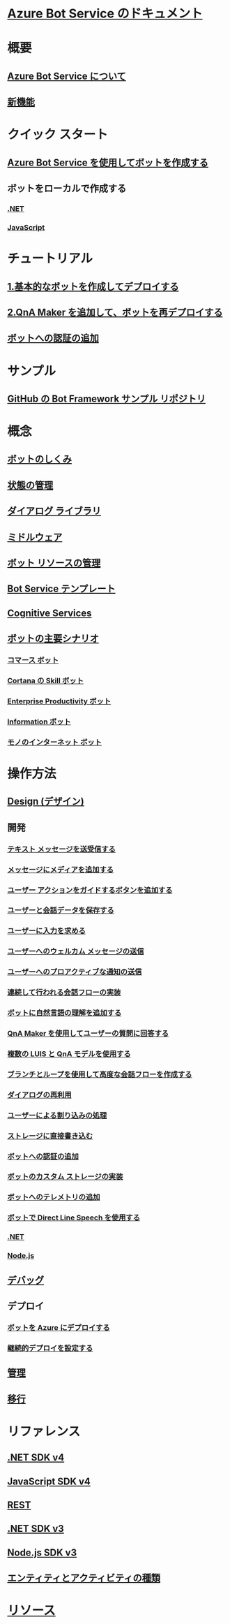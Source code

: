 # [Azure Bot Service のドキュメント](index.md)
# 概要
## [Azure Bot Service について](bot-service-overview-introduction.md)
## [新機能](what-is-new.md)
# クイック スタート
## [Azure Bot Service を使用してボットを作成する](~/bot-service-quickstart.md)
## ボットをローカルで作成する
### [.NET](dotnet/bot-builder-dotnet-sdk-quickstart.md)
### [JavaScript](javascript/bot-builder-javascript-quickstart.md)
# チュートリアル
## [1.基本的なボットを作成してデプロイする](v4sdk/bot-builder-tutorial-basic-deploy.md)
## [2.QnA Maker を追加して、ボットを再デプロイする](v4sdk/bot-builder-tutorial-add-qna.md)
## [ボットへの認証の追加](bot-builder-tutorial-authentication.md)
# サンプル
## [GitHub の Bot Framework サンプル リポジトリ](https://github.com/Microsoft/BotBuilder-Samples/blob/master/README.md)
# 概念
## [ボットのしくみ](v4sdk/bot-builder-basics.md)
## [状態の管理](v4sdk/bot-builder-concept-state.md)
## [ダイアログ ライブラリ](v4sdk/bot-builder-concept-dialog.md)
## [ミドルウェア](v4sdk/bot-builder-concept-middleware.md)
## [ボット リソースの管理](v4sdk/bot-file-basics.md)
<!-- [Language understanding](v4sdk/bot-builder-concept-luis.md) -->
## [Bot Service テンプレート](bot-service-concept-templates.md)
## [Cognitive Services](bot-service-concept-intelligence.md)
## [ボットの主要シナリオ](bot-service-scenario-overview.md)
### [コマース ボット](bot-service-scenario-commerce.md)
### [Cortana の Skill ボット](bot-service-scenario-cortana-skill.md)
### [Enterprise Productivity ボット](bot-service-scenario-enterprise-productivity.md)
### [Information ボット](bot-service-scenario-informational.md)
### [モノのインターネット ボット](bot-service-scenario-internet-things.md)
# 操作方法 
## [Design (デザイン)](design/TOC.md)
## 開発
<!-- ## [Best practice for welcoming the user](v4sdk/bot-builder-welcome-user.md) -->
### [テキスト メッセージを送受信する](v4sdk/bot-builder-howto-send-messages.md)
### [メッセージにメディアを追加する](v4sdk/bot-builder-howto-add-media-attachments.md)
### [ユーザー アクションをガイドするボタンを追加する](v4sdk/bot-builder-howto-add-suggested-actions.md)
### [ユーザーと会話データを保存する](v4sdk/bot-builder-howto-v4-state.md) 
### [ユーザーに入力を求める](v4sdk/bot-builder-primitive-prompts.md) 
### [ユーザーへのウェルカム メッセージの送信](v4sdk/bot-builder-send-welcome-message.md)
<!-- ## [Add input hints to messages](v4sdk/bot-builder-howto-add-input-hints.md) -->
### [ユーザーへのプロアクティブな通知の送信](v4sdk/bot-builder-howto-proactive-message.md)
### [連続して行われる会話フローの実装](v4sdk/bot-builder-dialog-manage-conversation-flow.md)
### [ボットに自然言語の理解を追加する](v4sdk/bot-builder-howto-v4-luis.md)
### [QnA Maker を使用してユーザーの質問に回答する](v4sdk/bot-builder-howto-qna.md)
### [複数の LUIS と QnA モデルを使用する](v4sdk/bot-builder-tutorial-dispatch.md)
### [ブランチとループを使用して高度な会話フローを作成する](v4sdk/bot-builder-dialog-manage-complex-conversation-flow.md)
### [ダイアログの再利用](v4sdk/bot-builder-compositcontrol.md)
<!--#### [Implement a greeting dialog](v4sdk/bot-builder-dialogs-greeting.md)--TODO: Add once there's a sample.-->
### [ユーザーによる割り込みの処理](v4sdk/bot-builder-howto-handle-user-interrupt.md)
<!--#### [Persist user data](v4sdk/bot-builder-tutorial-persist-user-inputs.md)--TODO: redirect to write directly to storage.-->
### [ストレージに直接書き込む](v4sdk/bot-builder-howto-v4-storage.md)
### [ボットへの認証の追加](v4sdk/bot-builder-authentication.md)
### [ボットのカスタム ストレージの実装](v4sdk/bot-builder-custom-storage.md)
### [ボットへのテレメトリの追加](v4sdk/bot-builder-telemetry.md)
### [ボットで Direct Line Speech を使用する](directline-speech-bot.md)
### [.NET](dotnet/TOC.md)
### [Node.js](nodejs/TOC.md)
## [デバッグ](debug/TOC.md)
## デプロイ
### [ボットを Azure にデプロイする](bot-builder-deploy-az-cli.md)
### [継続的デプロイを設定する](bot-service-build-continuous-deployment.md)
## [管理](manage/TOC.md)
## [移行](v4sdk/migration/TOC.md)
# リファレンス
## [.NET SDK v4](https://aka.ms/botframework-v4-cs-sdk)
## [JavaScript SDK v4](https://aka.ms/bot-jssdk-v4)
## [REST](rest-api/TOC.md)
## [.NET SDK v3](https://aka.ms/botframework-v3-cs-sdk)
## [Node.js SDK v3](https://aka.ms/bot-jssdk-v3)
## [エンティティとアクティビティの種類](bot-service-activities-entities.md)
# [リソース](resources/TOC.md)
